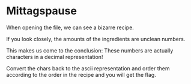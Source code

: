 # Mittagspause

When opening the file, we can see a bizarre recipe.

If you look closely, the amounts of the ingredients are unclean numbers.

This makes us come to the conclusion: These numbers are actually characters in a decimal representation!

Convert the chars back to the ascii representation and order them according to the order in the recipe and you will get the flag.